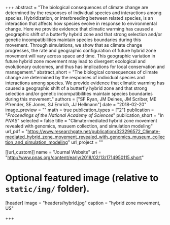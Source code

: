 +++
abstract = "The biological consequences of climate change are determined by the responses of individual species and interactions among species. Hybridization, or interbreeding between related species, is an interaction that affects how species evolve in response to environmental change. Here we provide evidence that climatic warming has caused a geographic shift of a butterfly hybrid zone and that strong selection and/or genetic incompatibilities maintain species boundaries during this movement. Through simulations, we show that as climate change progresses, the rate and geographic configuration of future hybrid zone movement will vary across space and time. This geographic variation in future hybrid zone movement may lead to divergent ecological and evolutionary outcomes, and thus has implications for local conservation and management."
abstract_short = "The biological consequences of climate change are determined by the responses of individual species and interactions among species. We provide evidence that climatic warming has caused a geographic shift of a butterfly hybrid zone and that strong selection and/or genetic incompatibilities maintain species boundaries during this movement."
authors = ["SF Ryan, JM Deines, JM Scriber, ME Pfrender, SE Jones, SJ Emrich, JJ Hellmann"]
date = "2018-02-20"
image_preview = ""
math = true
publication_types = ["2"]
publication = "*Proceedings of the National Academy of Sciences*"
publication_short = "In *PNAS*"
selected = false
title = "Climate-mediated hybrid zone movement revealed with genomics, musuem collection, and simulation modeling"
url_pdf = "https://www.researchgate.net/publication/323296572_Climate-mediated_hybrid_zone_movement_revealed_with_genomics_museum_collection_and_simulation_modeling"
url_project = ""

[[url_custom]]
name = "Journal Website"
url = "http://www.pnas.org/content/early/2018/02/13/1714950115.short"

# Optional featured image (relative to `static/img/` folder).
[header]
image = "headers/hybrid.jpg"
caption = "hybrid zone movement, US"

+++

